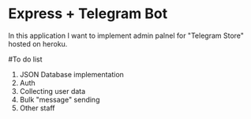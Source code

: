 # Express + Telegram Bot

In this application I want to implement admin palnel for "Telegram Store" hosted on heroku.

#To do list

1. JSON Database implementation
2. Auth
3. Collecting user data
4. Bulk "message" sending
5. Other staff
